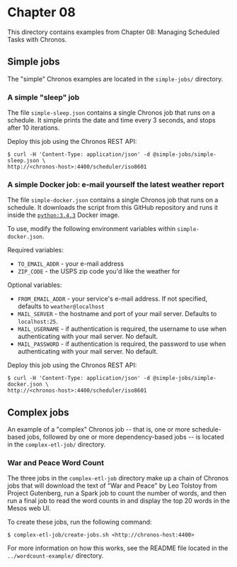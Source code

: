 # Chapter 08
This directory contains examples from Chapter 08: Managing Scheduled Tasks with
Chronos.

## Simple jobs
The "simple" Chronos examples are located in the `simple-jobs/` directory.

### A simple "sleep" job
The file `simple-sleep.json` contains a single Chronos job that runs on a
schedule. It simple prints the date and time every 3 seconds, and stops after
10 iterations.

Deploy this job using the Chronos REST API:
```
$ curl -H 'Content-Type: application/json' -d @simple-jobs/simple-sleep.json \
http://<chronos-host>:4400/scheduler/iso8601
```

### A simple Docker job: e-mail yourself the latest weather report
The file `simple-docker.json` contains a single Chronos job that runs on a
schedule. It downloads the script from this GitHub repository and runs it inside
the [`python:3.4.3`][python-docker-image] Docker image.

To use, modify the following environment variables within `simple-docker.json`.

Required variables:
  * `TO_EMAIL_ADDR` - your e-mail address
  * `ZIP_CODE` - the USPS zip code you'd like the weather for

Optional variables:
  * `FROM_EMAIL_ADDR` - your service's e-mail address. If not specified,
  defaults to `weather@localhost`
  * `MAIL_SERVER` - the hostname and port of your mail server. Defaults to
  `localhost:25`.
  * `MAIL_USERNAME` - if authentication is required, the username to use when
  authenticating with your mail server. No default.
  * `MAIL_PASSWORD` - if authentication is required, the password to use when
  authenticating with your mail server. No default.

Deploy this job using the Chronos REST API:

```
$ curl -H 'Content-Type: application/json' -d @simple-jobs/simple-docker.json \
http://<chronos-host>:4400/scheduler/iso8601
```

## Complex jobs
An example of a "complex" Chronos job -- that is, one or more schedule-based
jobs, followed by one or more dependency-based jobs -- is located in the
`complex-etl-job/` directory.

### War and Peace Word Count
The three jobs in the `complex-etl-job` directory make up a chain of Chronos
jobs that will download the text of "War and Peace" by Leo Tolstoy from
Project Gutenberg, run a Spark job to count the number of words, and then run
a final job to read the word counts in and display the top 20 words in the
Mesos web UI.

To create these jobs, run the following command:

```
$ complex-etl-job/create-jobs.sh <http://chronos-host:4400>
```

For more information on how this works, see the README file located in
the `../wordcount-example/` directory.

[python-docker-image]: https://hub.docker.com/_/python
